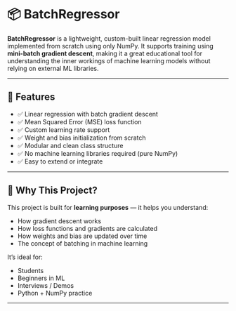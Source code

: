# 📦 BatchRegressor

**BatchRegressor** is a lightweight, custom-built linear regression model implemented from scratch using only NumPy. It supports training using **mini-batch gradient descent**, making it a great educational tool for understanding the inner workings of machine learning models without relying on external ML libraries.

---

## 🚀 Features

- ✅ Linear regression with batch gradient descent
- ✅ Mean Squared Error (MSE) loss function
- ✅ Custom learning rate support
- ✅ Weight and bias initialization from scratch
- ✅ Modular and clean class structure
- ✅ No machine learning libraries required (pure NumPy)
- ✅ Easy to extend or integrate

---

## 🧠 Why This Project?

This project is built for **learning purposes** — it helps you understand:

- How gradient descent works
- How loss functions and gradients are calculated
- How weights and bias are updated over time
- The concept of batching in machine learning

It’s ideal for:

- Students
- Beginners in ML
- Interviews / Demos
- Python + NumPy practice

---
